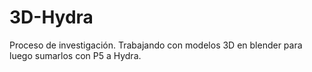 # 3D-Hydra
Proceso de investigación. Trabajando con modelos 3D en blender para luego sumarlos con P5 a Hydra.
